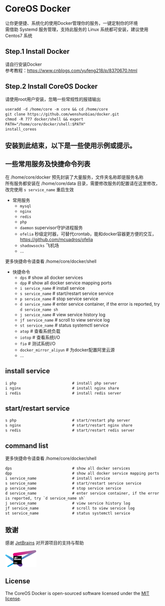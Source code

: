 # CoreOS Docker

让你更便捷、系统化的使用Docker管理你的服务，一键定制你的环境   
需借助 Systemd 服务管理，支持此服务的 Linux 系统都可安装，建议使用 Centos7 系统  

## Step.1 Install Docker
    
请自行安装Docker  
参考教程：https://www.cnblogs.com/yufeng218/p/8370670.html

## Step.2 Install CoreOS Docker

请使用root用户安装，忽略一些常规性的报错输出

    useradd -d /home/core -m core && cd /home/core
    git clone https://github.com/wenshunbiao/docker.git
    chmod -R 777 docker/shell && export PATH="/home/core/docker/shell:$PATH"
    install_coreos

安装到此结束，以下是一些使用示例或提示。
-----

## 一些常用服务及快捷命令列表

在 /home/core/docker 预先封装了大量服务，文件夹名称即是服务名称  
所有服务都安装在 /home/core/data 目录，需要修改服务的配置请在这里修改，改完使用 `s service_name` 重启生效

- 常用服务
  - `mysql`
  - `nginx`
  - `redis`
  - `php`
  - `daemon` supervisor守护进程服务
  - `ofelia` 秒级定时器，可替代crontab，能和docker容器更方便的交互，https://github.com/mcuadros/ofelia
  - `shadowsocks` 飞机场
  - ...

更多快捷命令请查看 /home/core/docker/shell 

- 快捷命令
  - `dps`              # show all docker services
  - `dpp`              # show all docker service mapping ports
  - `i service_name`   # install service
  - `s service_name`   # start/restart service service
  - `p service_name`   # stop service service
  - `d service_name`   # enter service container, if the error is reported, try `d service_name sh`
  - `j service_name`   # view service history log
  - `jf service_name`  # scroll to view service log
  - `st service_name`  # status systemctl service
  - `atop`             # 查看系统负载
  - `iotop`            # 查看系统I/O
  - `fio`              # 测试系统I/O
  - `docker_mirror_aliyun`  # 为docker配置阿里云源
  - ...

## install service

    i php                         # install php server
    i nginx                       # install nginx share
    i redis                       # install redis server

## start/restart service

    s php                         # start/restart php server
    s nginx                       # start/restart nginx share
    s redis                       # start/restart redis server

## command list

更多快捷命令请查看 /home/core/docker/shell

    dps                           # show all docker services
    dpp                           # show all docker service mapping ports
    i service_name                # install service
    s service_name                # start/restart service service
    p service_name                # stop service service
    d service_name                # enter service container, if the error is reported, try `d service_name sh`
    j service_name                # view service history log
    jf service_name               # scroll to view service log
    st service_name               # status systemctl service

## 致谢

感谢 [JetBrains](https://www.jetbrains.com/?from=coreos%20docker) 对开源项目的支持与帮助  

![avatar](./docs/images/jetbrains-variant-100.png)

## License

The CoreOS Docker is open-sourced software licensed under the [MIT license](https://opensource.org/licenses/MIT).
